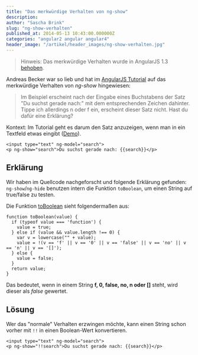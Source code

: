 ```yaml
---
title: "Das merkwürdige Verhalten von ng-show"
description:
author: "Sascha Brink"
slug: "ng-show-verhalten"
published_at: 2014-05-13 10:43:00.000000Z
categories: "angular2 angular angular4"
header_image: "/artikel/header_images/ng-show-verhalten.jpg"
---
```


> Hinweis: Das merkwürdige Verhalten wurde in AngularJS 1.3 [behoben](https://github.com/angular/angular.js/commit/bdfc9c02d021e08babfbc966a007c71b4946d69d).

Andreas Becker war so lieb und hat im [AngularJS Tutorial](/artikel/angularjs-tutorial-deutsch/) auf das merkwürdige Verhalten von *ng-show* hingewiesen:

> Im Beispiel erscheint nach der Eingabe eines Buchstabens der Satz "Du suchst gerade nach:" mit dem entsprechenden Zeichen dahinter. Tippe ich allerdings n oder f ein, erscheint dieser Satz nicht.  Hast du dafür eine Erklärung?

Kontext: Im Tutorial geht es darum den Satz anzuzeigen, wenn man in ein Textfeld etwas eingibt ([Demo](http://angularjs-de.github.io/angularjs-tutorial-code/04-directives/)).

    <input type="text" ng-model="search">
    <p ng-show="search">Du suchst gerade nach: {{search}}</p>

## Erklärung

Wir haben im Quellcode nachgeforscht und folgende Erklärung gefunden: `ng-show`/`ng-hide` benutzen intern die Funktion `toBoolean`, um einen String auf true/false zu testen.

Die Funktion [toBoolean](https://github.com/angular/angular.js/blob/v1.2.16/src/Angular.js#L1004) sieht folgendermaßen aus:

    function toBoolean(value) {
      if (typeof value === 'function') {
        value = true;
      } else if (value && value.length !== 0) {
        var v = lowercase("" + value);
        value = !(v == 'f' || v == '0' || v == 'false' || v == 'no' || v == 'n' || v == '[]');
      } else {
        value = false;
      }
      return value;
    }

Das bedeutet, wenn in einem String **f, 0, false, no, n oder []** steht, wird dieser als *false* gewertet.

## Lösung

Wer das "normale" Verhalten erzwingen möchte, kann einen String schon vorher mit `!!` in einen Boolean-Wert konvertieren.

    <input type="text" ng-model="search">
    <p ng-show="!!search">Du suchst gerade nach: {{search}}</p>